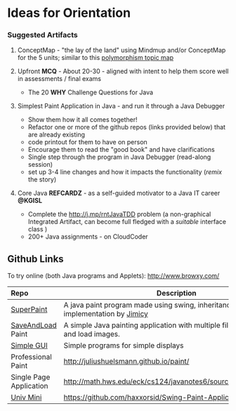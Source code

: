 # Ideas for Orientation

### Suggested Artifacts
1. ConceptMap  - "the lay of the land" using Mindmup and/or ConceptMap for the 5 units; similar to this [polymorphism topic map]
2. Upfront **MCQ** - About 20-30 - aligned with intent to help them score well in assessments / final exams 
	- The 20 **WHY** Challenge Questions for Java 

3. Simplest Paint Application in Java - and run it through a Java Debugger
	- Show them how it all comes together!
    - Refactor one or more of the github repos (links provided below) that are already existing 
    - code printout for them to have on person 
    - Encourage them to read the "good book" and have clarifications
    - Single step through the program in Java Debugger (read-along session)
    - set up 3-4 line changes and how it impacts the functionality (_remix_ the story)

5. Core Java **REFCARDZ** - as a self-guided motivator to a Java IT career **@KGISL**
	- Complete the http://j.mp/rntJavaTDD problem (a non-graphical Integrated Artifact, can become full fledged with a *suitable* interface class )
	- 200+ Java assignments - on CloudCoder

## Github Links 

To try online (both Java programs and Applets): http://www.browxy.com/

|Repo | Description |
|:-----|-------|
|[SuperPaint]| A java paint program made using swing, inheritance and implementation by [Jimicy](https://github.com/Jimicy)|
|[SaveAndLoad] Paint | A simple Java painting application with multiple files that can save and load images.|
|[Simple GUI] | Simple programs for simple displays |
|Professional Paint| http://juliushuelsmann.github.io/paint/ |
|Single Page Application| http://math.hws.edu/eck/cs124/javanotes6/source/SimplePaint.java |
|[Univ Mini] | https://github.com/haxxorsid/Swing-Paint-Application |

[SuperPaint]: https://github.com/Jimicy/Java-SuperPaint-Application
[Simple GUI]: https://github.com/TheMrNormalGuy/Simple-GUI
[Univ Mini]: https://github.com/haxxorsid/Swing-Paint-Application
[SaveAndLoad]: https://github.com/dovgreenwood/Paint

[//]: # (Links to various sites which are referred to in this file)
[polymorphism topic map]: (https://github.com/kgashok/orientations/blob/master/files/polymorphismMAP.pdf) 

